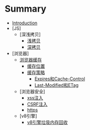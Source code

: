 # Summary

* [Introduction](README.md)
* [JS]
    * [深浅拷贝]
        * [浅拷贝](chapter3/1.md)
        * [深拷贝](chapter3/2.md)
* [浏览器]
    * [浏览器缓存](chapter1/index.md)
        * [缓存位置](chapter1/1.md)
        * [缓存策略](chapter1/2.md)
            * [Expires和Cache-Control](chapter1/2-1.md)
            * [Last-Modified和ETag](chapter1/2-2.md)
    * [浏览器安全]
        * [xss注入](chapter2/1.md)
        * [CSRF注入](chapter2/2.md)
        * [https](chapter2/3.md)
    * [v8引擎]
        * [v8引擎垃圾内存回收](chapter4/1.md)

